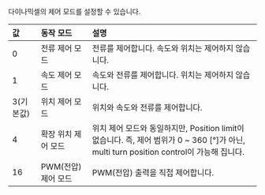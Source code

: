 다이나믹셀의 제어 모드를 설정할 수 있습니다.

|값|동작 모드| 설명     |
| :---- | :------------------------------ | :------------------------------------------- |
| 0 | 전류 제어 모드 | 전류를 제어합니다. 속도와 위치는 제어하지 않습니다.|
| 1 | 속도 제어 모드 | 속도와 전류를 제어합니다. 위치는 제어하지 않습니다.|
| 3(기본값) | 위치 제어 모드  | 위치와 속도와 전류를 제어합니다.|
| 4 | 확장 위치 제어 모드  | 위치 제어 모드와 동일하지만, Position limit이 없습니다. 즉, 제어 범위가 0 ~ 360 [&deg;]가 아닌, multi turn position control이 가능해 집니다.|
| 16 | PWM(전압) 제어 모드 | PWM(전압) 출력을 직접 제어합니다.|
